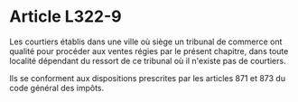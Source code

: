 # Article L322-9

Les courtiers établis dans une ville où siège un tribunal de commerce ont qualité pour procéder aux ventes régies par le présent chapitre, dans toute localité dépendant du ressort de ce tribunal où il n'existe pas de courtiers.

Ils se conforment aux dispositions prescrites par les articles 871 et 873 du code général des impôts.
